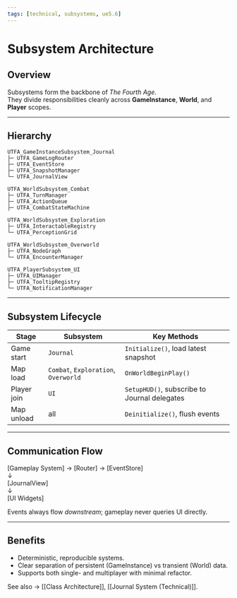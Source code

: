 ```yaml
---
tags: [technical, subsystems, ue5.6]
---
```


# Subsystem Architecture

## Overview
Subsystems form the backbone of *The Fourth Age*.  
They divide responsibilities cleanly across **GameInstance**, **World**, and **Player** scopes.

---

## Hierarchy
```
UTFA_GameInstanceSubsystem_Journal  
├─ UTFA_GameLogRouter  
├─ UTFA_EventStore  
├─ UTFA_SnapshotManager  
└─ UTFA_JournalView

UTFA_WorldSubsystem_Combat  
├─ UTFA_TurnManager  
├─ UTFA_ActionQueue  
├─ UTFA_CombatStateMachine

UTFA_WorldSubsystem_Exploration  
├─ UTFA_InteractableRegistry  
└─ UTFA_PerceptionGrid

UTFA_WorldSubsystem_Overworld  
├─ UTFA_NodeGraph  
└─ UTFA_EncounterManager

UTFA_PlayerSubsystem_UI  
├─ UTFA_UIManager  
├─ UTFA_TooltipRegistry  
└─ UTFA_NotificationManager

```


---

## Subsystem Lifecycle

| Stage | Subsystem | Key Methods |
|--------|------------|-------------|
| Game start | `Journal` | `Initialize()`, load latest snapshot |
| Map load | `Combat`, `Exploration`, `Overworld` | `OnWorldBeginPlay()` |
| Player join | `UI` | `SetupHUD()`, subscribe to Journal delegates |
| Map unload | all | `Deinitialize()`, flush events |

---

## Communication Flow

[Gameplay System] → [Router] → [EventStore]  
↓  
[JournalView]  
↓  
[UI Widgets]


Events always flow *downstream*; gameplay never queries UI directly.

---

## Benefits
- Deterministic, reproducible systems.
- Clear separation of persistent (GameInstance) vs transient (World) data.
- Supports both single- and multiplayer with minimal refactor.

See also → [[Class Architecture]], [[Journal System (Technical)]].
